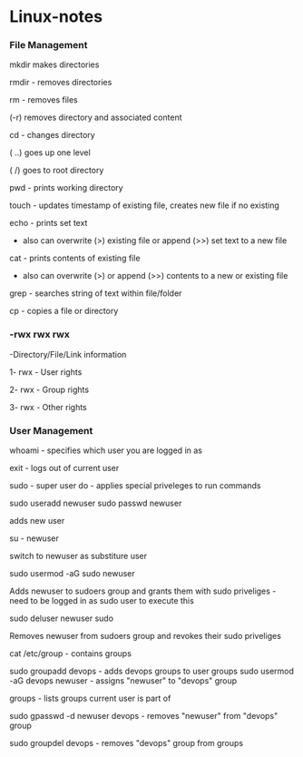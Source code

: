 # Linux-notes

### File Management

mkdir makes directories

rmdir - removes directories

rm - removes files 

(-r) removes directory and associated content

cd - changes directory 

( ..) goes up one level 

( /) goes to root directory

pwd - prints working directory

touch - updates timestamp of existing file, creates new file if no existing

echo - prints set text 

- also can overwrite (>) existing file or append (>>) set text to a new file

cat - prints contents of existing file 

- also can overwrite (>) or append (>>)  contents to a new or existing file

grep - searches string of text within file/folder

cp - copies a file or directory

### -rwx rwx rwx 

-Directory/File/Link information

1- rwx - User rights

2- rwx - Group rights

3- rwx - Other rights

### User Management

whoami - specifies which user you are logged in as

exit - logs out of current user

sudo - super user do - applies special priveleges to run commands

sudo useradd newuser
sudo passwd newuser

adds new user

su - newuser

switch to newuser as substiture user

sudo usermod -aG sudo newuser

Adds newuser to sudoers group and grants them with sudo priveliges - need to be logged in as sudo user to execute this


sudo deluser newuser sudo

Removes newuser from sudoers group and revokes their sudo priveliges

cat /etc/group - contains groups

sudo groupadd devops - adds devops groups to user groups
sudo usermod -aG devops newuser - assigns "newuser" to "devops" group

groups - lists groups current user is part of

sudo gpasswd -d newuser devops - removes "newuser" from "devops" group

sudo groupdel devops - removes "devops" group from groups
